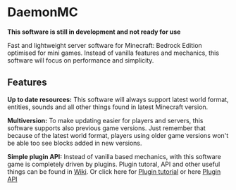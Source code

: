 # DaemonMC
**This software is still in development and not ready for use**

Fast and lightweight server software for Minecraft: Bedrock Edition optimised for mini games.
Instead of vanilla features and mechanics, this software will focus on performance and simplicity.

## Features

**Up to date resources:** This software will always support latest world format, entities, sounds and all other things found in latest Minecraft version.

**Multiversion:** To make updating easier for players and servers, this software supports also previous game versions.
Just remember that because of the latest world format, players using older game versions won't be able too see blocks added in new versions.

**Simple plugin API:**  Instead of vanilla based mechanics, with this software game is completely driven by plugins.
Plugin tutoral, API and other useful things can be found in [Wiki](https://github.com/laz1444/DaemonMC/wiki). Or click here for [Plugin tutorial](https://github.com/laz1444/DaemonMC/wiki/Plugin-tutorial) or here [Plugin API](https://github.com/laz1444/DaemonMC/wiki/Plugin-API)